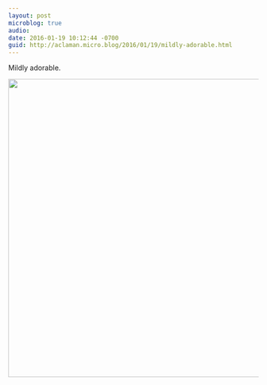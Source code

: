```yaml
---
layout: post
microblog: true
audio: 
date: 2016-01-19 10:12:44 -0700
guid: http://aclaman.micro.blog/2016/01/19/mildly-adorable.html
---
```

Mildly adorable.

<img src="http://micro.alexclaman.com/uploads/2018/bb16b997d9.jpg" width="600" height="600" />

